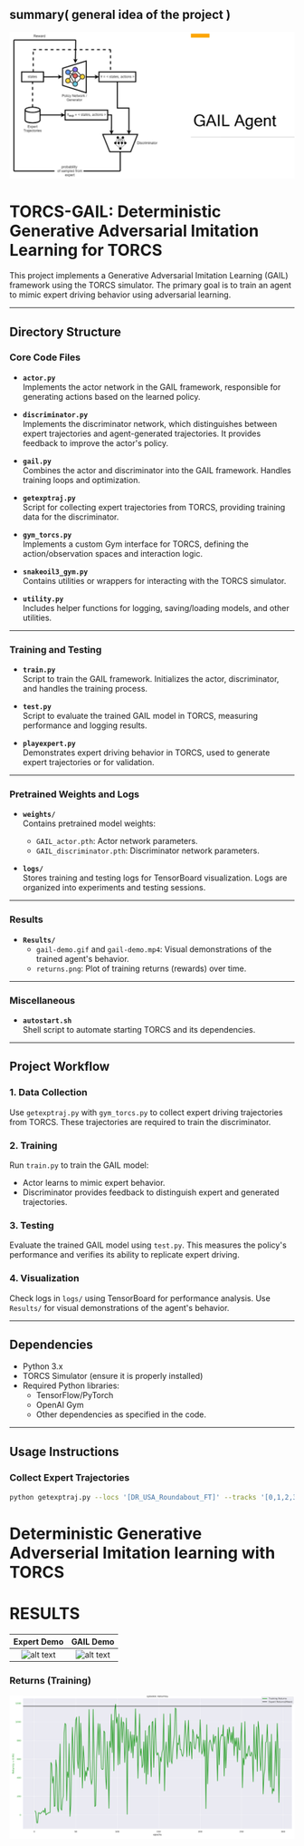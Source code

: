 

## summary( general idea  of the  project )
![](GAIL.png)

# TORCS-GAIL: Deterministic Generative Adversarial Imitation Learning for TORCS

This project implements a Generative Adversarial Imitation Learning (GAIL) framework using the TORCS simulator. The primary goal is to train an agent to mimic expert driving behavior using adversarial learning.

---

## **Directory Structure**

### **Core Code Files**
- **`actor.py`**  
  Implements the actor network in the GAIL framework, responsible for generating actions based on the learned policy.

- **`discriminator.py`**  
  Implements the discriminator network, which distinguishes between expert trajectories and agent-generated trajectories. It provides feedback to improve the actor's policy.

- **`gail.py`**  
  Combines the actor and discriminator into the GAIL framework. Handles training loops and optimization.

- **`getexptraj.py`**  
  Script for collecting expert trajectories from TORCS, providing training data for the discriminator.

- **`gym_torcs.py`**  
  Implements a custom Gym interface for TORCS, defining the action/observation spaces and interaction logic.

- **`snakeoil3_gym.py`**  
  Contains utilities or wrappers for interacting with the TORCS simulator.

- **`utility.py`**  
  Includes helper functions for logging, saving/loading models, and other utilities.

---

### **Training and Testing**
- **`train.py`**  
  Script to train the GAIL framework. Initializes the actor, discriminator, and handles the training process.

- **`test.py`**  
  Script to evaluate the trained GAIL model in TORCS, measuring performance and logging results.

- **`playexpert.py`**  
  Demonstrates expert driving behavior in TORCS, used to generate expert trajectories or for validation.

---

### **Pretrained Weights and Logs**
- **`weights/`**  
  Contains pretrained model weights:
  - `GAIL_actor.pth`: Actor network parameters.
  - `GAIL_discriminator.pth`: Discriminator network parameters.

- **`logs/`**  
  Stores training and testing logs for TensorBoard visualization. Logs are organized into experiments and testing sessions.

---

### **Results**
- **`Results/`**  
  - `gail-demo.gif` and `gail-demo.mp4`: Visual demonstrations of the trained agent's behavior.  
  - `returns.png`: Plot of training returns (rewards) over time.

---

### **Miscellaneous**
- **`autostart.sh`**  
  Shell script to automate starting TORCS and its dependencies.
---

## **Project Workflow**

### 1. **Data Collection**
Use `getexptraj.py` with `gym_torcs.py` to collect expert driving trajectories from TORCS. These trajectories are required to train the discriminator.

### 2. **Training**
Run `train.py` to train the GAIL model:
- Actor learns to mimic expert behavior.
- Discriminator provides feedback to distinguish expert and generated trajectories.

### 3. **Testing**
Evaluate the trained GAIL model using `test.py`. This measures the policy's performance and verifies its ability to replicate expert driving.

### 4. **Visualization**
Check logs in `logs/` using TensorBoard for performance analysis. Use `Results/` for visual demonstrations of the agent's behavior.

---

## **Dependencies**

- Python 3.x
- TORCS Simulator (ensure it is properly installed)
- Required Python libraries:
  - TensorFlow/PyTorch
  - OpenAI Gym
  - Other dependencies as specified in the code.

---

## **Usage Instructions**

### Collect Expert Trajectories
```bash
python getexptraj.py --locs '[DR_USA_Roundabout_FT]' --tracks '[0,1,2,3,4]'
```

# Deterministic Generative Adverserial Imitation learning with TORCS
# RESULTS 


| Expert Demo                 |  GAIL Demo              |
:----------------------------:|:-------------------------:
![alt text](expert-demo.gif "Expert demo")  |  ![alt text](Deterministic-GAIL/Results/gail-demo.gif "GAIL learner demo")   

### Returns (Training)
<img src="Deterministic-GAIL/Results/returns.png" width="800">
